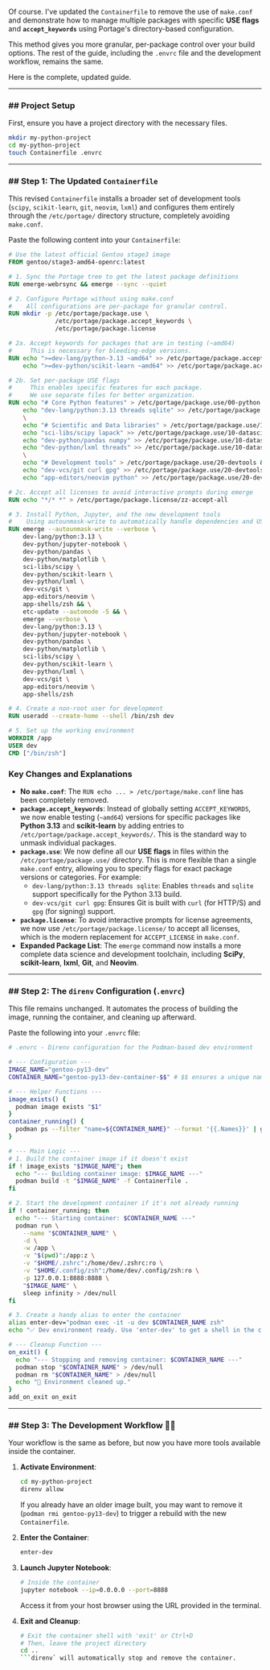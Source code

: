 Of course. I've updated the `Containerfile` to remove the use of `make.conf` and demonstrate how to manage multiple packages with specific **USE flags** and **`accept_keywords`** using Portage's directory-based configuration.

This method gives you more granular, per-package control over your build options. The rest of the guide, including the `.envrc` file and the development workflow, remains the same.

Here is the complete, updated guide.

---

### \#\# Project Setup

First, ensure you have a project directory with the necessary files.

```bash
mkdir my-python-project
cd my-python-project
touch Containerfile .envrc
```

---

### \#\# Step 1: The Updated `Containerfile`

This revised `Containerfile` installs a broader set of development tools (`scipy`, `scikit-learn`, `git`, `neovim`, `lxml`) and configures them entirely through the `/etc/portage/` directory structure, completely avoiding `make.conf`.

Paste the following content into your `Containerfile`:

```dockerfile
# Use the latest official Gentoo stage3 image
FROM gentoo/stage3-amd64-openrc:latest

# 1. Sync the Portage tree to get the latest package definitions
RUN emerge-webrsync && emerge --sync --quiet

# 2. Configure Portage without using make.conf
#    All configurations are per-package for granular control.
RUN mkdir -p /etc/portage/package.use \
             /etc/portage/package.accept_keywords \
             /etc/portage/package.license

# 2a. Accept keywords for packages that are in testing (~amd64)
#     This is necessary for bleeding-edge versions.
RUN echo ">=dev-lang/python-3.13 ~amd64" >> /etc/portage/package.accept_keywords/python && \
    echo ">=dev-python/scikit-learn ~amd64" >> /etc/portage/package.accept_keywords/scikit-learn

# 2b. Set per-package USE flags
#     This enables specific features for each package.
#     We use separate files for better organization.
RUN echo "# Core Python features" > /etc/portage/package.use/00-python && \
    echo "dev-lang/python:3.13 threads sqlite" >> /etc/portage/package.use/00-python && \
    \
    echo "# Scientific and Data libraries" > /etc/portage/package.use/10-datascience && \
    echo "sci-libs/scipy lapack" >> /etc/portage/package.use/10-datascience && \
    echo "dev-python/pandas numpy" >> /etc/portage/package.use/10-datascience && \
    echo "dev-python/lxml threads" >> /etc/portage/package.use/10-datascience && \
    \
    echo "# Development tools" > /etc/portage/package.use/20-devtools && \
    echo "dev-vcs/git curl gpg" >> /etc/portage/package.use/20-devtools && \
    echo "app-editors/neovim python" >> /etc/portage/package.use/20-devtools

# 2c. Accept all licenses to avoid interactive prompts during emerge
RUN echo "*/* *" > /etc/portage/package.license/zz-accept-all

# 3. Install Python, Jupyter, and the new development tools
#    Using autounmask-write to automatically handle dependencies and USE flag changes.
RUN emerge --autounmask-write --verbose \
    dev-lang/python:3.13 \
    dev-python/jupyter-notebook \
    dev-python/pandas \
    dev-python/matplotlib \
    sci-libs/scipy \
    dev-python/scikit-learn \
    dev-python/lxml \
    dev-vcs/git \
    app-editors/neovim \
    app-shells/zsh && \
    etc-update --automode -5 && \
    emerge --verbose \
    dev-lang/python:3.13 \
    dev-python/jupyter-notebook \
    dev-python/pandas \
    dev-python/matplotlib \
    sci-libs/scipy \
    dev-python/scikit-learn \
    dev-python/lxml \
    dev-vcs/git \
    app-editors/neovim \
    app-shells/zsh

# 4. Create a non-root user for development
RUN useradd --create-home --shell /bin/zsh dev

# 5. Set up the working environment
WORKDIR /app
USER dev
CMD ["/bin/zsh"]
```

### Key Changes and Explanations

- **No `make.conf`**: The `RUN echo ... > /etc/portage/make.conf` line has been completely removed.
- **`package.accept_keywords`**: Instead of globally setting `ACCEPT_KEYWORDS`, we now enable testing (`~amd64`) versions for specific packages like **Python 3.13** and **scikit-learn** by adding entries to `/etc/portage/package.accept_keywords/`. This is the standard way to unmask individual packages.
- **`package.use`**: We now define all our **USE flags** in files within the `/etc/portage/package.use/` directory. This is more flexible than a single `make.conf` entry, allowing you to specify flags for exact package versions or categories. For example:
  - `dev-lang/python:3.13 threads sqlite`: Enables `threads` and `sqlite` support specifically for the Python 3.13 build.
  - `dev-vcs/git curl gpg`: Ensures Git is built with `curl` (for HTTP/S) and `gpg` (for signing) support.
- **`package.license`**: To avoid interactive prompts for license agreements, we now use `/etc/portage/package.license/` to accept all licenses, which is the modern replacement for `ACCEPT_LICENSE` in `make.conf`.
- **Expanded Package List**: The `emerge` command now installs a more complete data science and development toolchain, including **SciPy**, **scikit-learn**, **lxml**, **Git**, and **Neovim**.

---

### \#\# Step 2: The `direnv` Configuration (`.envrc`)

This file remains unchanged. It automates the process of building the image, running the container, and cleaning up afterward.

Paste the following into your `.envrc` file:

```bash
# .envrc - Direnv configuration for the Podman-based dev environment

# --- Configuration ---
IMAGE_NAME="gentoo-py13-dev"
CONTAINER_NAME="gentoo-py13-dev-container-$$" # $$ ensures a unique name per shell

# --- Helper Functions ---
image_exists() {
  podman image exists "$1"
}
container_running() {
  podman ps --filter "name=${CONTAINER_NAME}" --format '{{.Names}}' | grep -q "^${CONTAINER_NAME}$"
}

# --- Main Logic ---
# 1. Build the container image if it doesn't exist
if ! image_exists "$IMAGE_NAME"; then
  echo "--- Building container image: $IMAGE_NAME ---"
  podman build -t "$IMAGE_NAME" -f Containerfile .
fi

# 2. Start the development container if it's not already running
if ! container_running; then
  echo "--- Starting container: $CONTAINER_NAME ---"
  podman run \
    --name "$CONTAINER_NAME" \
    -d \
    -w /app \
    -v "$(pwd)":/app:z \
    -v "$HOME/.zshrc":/home/dev/.zshrc:ro \
    -v "$HOME/.config/zsh":/home/dev/.config/zsh:ro \
    -p 127.0.0.1:8888:8888 \
    "$IMAGE_NAME" \
    sleep infinity > /dev/null
fi

# 3. Create a handy alias to enter the container
alias enter-dev="podman exec -it -u dev $CONTAINER_NAME zsh"
echo "✅ Dev environment ready. Use 'enter-dev' to get a shell in the container."

# --- Cleanup Function ---
on_exit() {
  echo "--- Stopping and removing container: $CONTAINER_NAME ---"
  podman stop "$CONTAINER_NAME" > /dev/null
  podman rm "$CONTAINER_NAME" > /dev/null
  echo "🧹 Environment cleaned up."
}
add_on_exit on_exit
```

---

### \#\# Step 3: The Development Workflow 🧑‍💻

Your workflow is the same as before, but now you have more tools available inside the container.

1.  **Activate Environment**:

    ```bash
    cd my-python-project
    direnv allow
    ```

    If you already have an older image built, you may want to remove it (`podman rmi gentoo-py13-dev`) to trigger a rebuild with the new `Containerfile`.

2.  **Enter the Container**:

    ```bash
    enter-dev
    ```

3.  **Launch Jupyter Notebook**:

    ```bash
    # Inside the container
    jupyter notebook --ip=0.0.0.0 --port=8888
    ```

    Access it from your host browser using the URL provided in the terminal.

4.  **Exit and Cleanup**:

    ````bash
    # Exit the container shell with 'exit' or Ctrl+D
    # Then, leave the project directory
    cd ..
    ```direnv` will automatically stop and remove the container.
    ````
